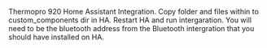 Thermopro 920 Home Assistant Integration.
Copy folder and files within to custom_components dir in HA.
Restart HA and run intergaration.
You will need to be the bluetooth address from the Bluetooth intergration that you should have installed on HA.
